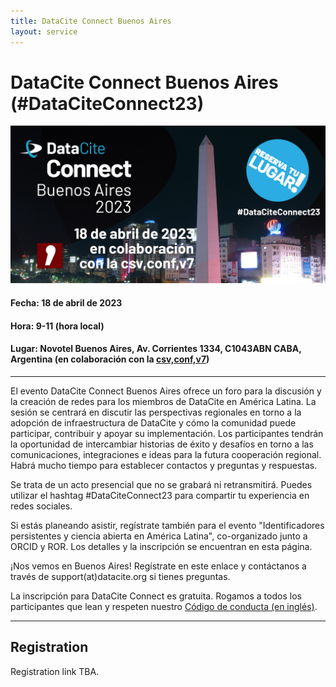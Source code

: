```yaml
---
title: DataCite Connect Buenos Aires
layout: service
---
```


# DataCite Connect Buenos Aires (#DataCiteConnect23)

<div class="section-img-lg">
  <img class="img-responsive" src="images/DataCite_Connect_Buenos_Aires_2023.png"></img>
</div>

#### Fecha: 18 de abril de 2023

#### Hora: 9-11 (hora local)

#### Lugar: Novotel Buenos Aires, Av. Corrientes 1334, C1043ABN CABA, Argentina (en colaboración con la [csv,conf,v7](https://csvconf.com/))

<hr>

El evento DataCite Connect Buenos Aires ofrece un foro para la discusión y la creación de redes para los miembros de DataCite en América Latina. La sesión se centrará en discutir las perspectivas regionales en torno a la adopción de infraestructura de DataCite y cómo la comunidad puede participar, contribuir y apoyar su implementación. Los participantes tendrán la oportunidad de intercambiar historias de éxito y desafíos en torno a las comunicaciones, integraciones e ideas para la futura cooperación regional. Habrá mucho tiempo para establecer contactos y preguntas y respuestas.

Se trata de un acto presencial que no se grabará ni retransmitirá. Puedes utilizar el hashtag #DataCiteConnect23 para compartir tu experiencia en redes sociales.

 <span class="bold-text">Si estás planeando asistir, regístrate también para el evento "Identificadores persistentes y ciencia abierta en América Latina", co-organizado junto a ORCID y ROR. Los detalles y la inscripción se encuentran en esta página.</span>

 ¡Nos vemos en Buenos Aires!
Regístrate en este enlace y contáctanos a través de support(at)datacite.org si tienes preguntas.


La inscripción para DataCite Connect es gratuita. Rogamos a todos los participantes que lean y respeten nuestro [Código de conducta (en inglés)](https://datacite.org/code-of-conduct.html).

<hr>

## Registration

Registration link TBA.